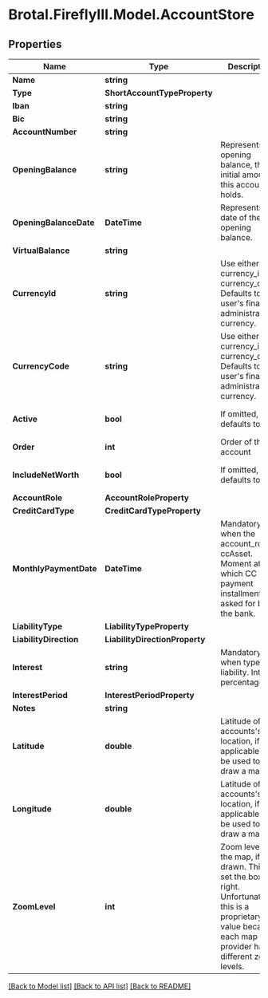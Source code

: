 # Brotal.FireflyIII.Model.AccountStore

## Properties

Name | Type | Description | Notes
------------ | ------------- | ------------- | -------------
**Name** | **string** |  | 
**Type** | **ShortAccountTypeProperty** |  | 
**Iban** | **string** |  | [optional] 
**Bic** | **string** |  | [optional] 
**AccountNumber** | **string** |  | [optional] 
**OpeningBalance** | **string** | Represents the opening balance, the initial amount this account holds. | [optional] 
**OpeningBalanceDate** | **DateTime** | Represents the date of the opening balance. | [optional] 
**VirtualBalance** | **string** |  | [optional] 
**CurrencyId** | **string** | Use either currency_id or currency_code. Defaults to the user&#39;s financial administration&#39;s currency. | [optional] 
**CurrencyCode** | **string** | Use either currency_id or currency_code. Defaults to the user&#39;s financial administration&#39;s currency. | [optional] 
**Active** | **bool** | If omitted, defaults to true. | [optional] [default to true]
**Order** | **int** | Order of the account | [optional] 
**IncludeNetWorth** | **bool** | If omitted, defaults to true. | [optional] [default to true]
**AccountRole** | **AccountRoleProperty** |  | [optional] 
**CreditCardType** | **CreditCardTypeProperty** |  | [optional] 
**MonthlyPaymentDate** | **DateTime** | Mandatory when the account_role is ccAsset. Moment at which CC payment installments are asked for by the bank. | [optional] 
**LiabilityType** | **LiabilityTypeProperty** |  | [optional] 
**LiabilityDirection** | **LiabilityDirectionProperty** |  | [optional] 
**Interest** | **string** | Mandatory when type is liability. Interest percentage. | [optional] [default to "0"]
**InterestPeriod** | **InterestPeriodProperty** |  | [optional] 
**Notes** | **string** |  | [optional] 
**Latitude** | **double** | Latitude of the accounts&#39;s location, if applicable. Can be used to draw a map. | [optional] 
**Longitude** | **double** | Latitude of the accounts&#39;s location, if applicable. Can be used to draw a map. | [optional] 
**ZoomLevel** | **int** | Zoom level for the map, if drawn. This to set the box right. Unfortunately this is a proprietary value because each map provider has different zoom levels. | [optional] 

[[Back to Model list]](../../README.md#documentation-for-models) [[Back to API list]](../../README.md#documentation-for-api-endpoints) [[Back to README]](../../README.md)

